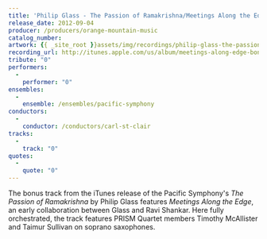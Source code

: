 ```yaml
---
title: 'Philip Glass - The Passion of Ramakrishna/Meetings Along the Edge'
release_date: 2012-09-04
producer: /producers/orange-mountain-music
catalog_number: 
artwork: {{ _site_root }}assets/img/recordings/philip-glass-the-passion-of-ramakrishnameetings-along-the-edge.jpg
recording_url: http://itunes.apple.com/us/album/meetings-along-edge-bonus/id549256329?i=549256433&ign-mpt=uo%3D4
tribute: "0"
performers: 
  -
    performer: "0"
ensembles: 
  -
    ensemble: /ensembles/pacific-symphony
conductors: 
  -
    conductor: /conductors/carl-st-clair
tracks: 
  -
    track: "0"
quotes: 
  -
    quote: "0"
---
```

The bonus track from the iTunes release of the Pacific Symphony's *The Passion of Ramakrishna* by Philip Glass features *Meetings Along the Edge*, an early collaboration between Glass and Ravi Shankar.  Here fully orchestrated, the track features PRISM Quartet members Timothy McAllister and Taimur Sullivan on soprano saxophones.